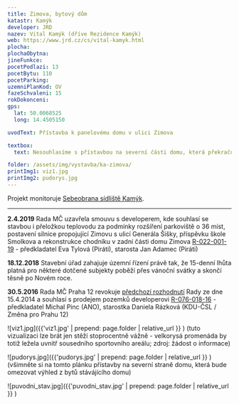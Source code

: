 ```yaml
---
title: Zimova, bytový dům
katastr: Kamýk
developer: JRD
nazev: Vital Kamýk (dříve Rezidence Kamýk)
web: https://www.jrd.cz/cs/vital-kamyk.html
plocha:
plochaObytna:
jineFunkce:
pocetPodlazi: 13
pocetBytu: 110
pocetParking:
uzemniPlanKod: OV
fazeSchvaleni: 15
rokDokonceni:
gps:
  lat: 50.0068525
  long: 14.4505150

uvodText: Přístavba k panelovému domu v ulici Zimova

textbox:
  text: Nesouhlasíme s přístavbou na severní části domu, která překračuje šírku sousedního domu a zastiňuje výhled z bytů.

folder: /assets/img/vystavba/ka-zimova/
printImg1: viz1.jpg
printImg2: pudorys.jpg
---
```


Projekt monitoruje [Sebeobrana sídliště Kamýk](http://www.sidliste-kamyk.cz/).

- - -

**2.4.2019** Rada MČ uzavřela smouvu s developerem, kde souhlasí se stavbou i přeložkou teplovodu za podmínky rozšíření parkoviště o 36 míst, postavení silnice propojující Zimovu s ulicí Generála Šišky, příspěvku škole Smolkova a rekonstrukce chodníku v zadní části domu Zimova  [R-022-001-19](https://www.praha12.cz/assets/File.ashx?id_org=80112&id_dokumenty=68645) - předkladatel Eva Tylová (Piráti), starosta Jan Adamec (Piráti)

**18.12.2018** Stavební úřad zahajuje územní řízení právě tak, že 15-denní lhůta platná pro některé dotčené subjekty poběží přes vánoční svátky a skončí těsně po Novém roce.

**30.5.2016** Rada MČ Praha 12 revokuje [předchozí rozhodnutí](http://www.individualniplanovani.cz/wp-content/uploads/2017/09/TiskR-02093-Materiál-do-Rady-MČ-Praha-12-R-153-024-14-ANM-nesouhlas-Zimova.pdf) Rady ze dne 15.4.2014 a souhlasí s prodejem pozemků developerovi [R-076-018-16](https://www.praha12.cz/VismoOnline_ActionScripts/File.ashx?id_org=80112&id_dokumenty=48114) - předkladatel Michal Pinc (ANO), starostka Daniela Rázková (KDU-ČSL / Změna pro Prahu 12)

![viz1.jpg]({{'viz1.jpg' | prepend: page.folder | relative_url }} )
(tuto vizualizaci lze brát jen stěží stoprocentně vážně - velkorysá promenáda by totiž ležela uvnitř sousedního sportovního areálu; zdroj: žádost o informace)

![pudorys.jpg]({{'pudorys.jpg' | prepend: page.folder | relative_url }} )
(všimněte si na tomto plánku přístavby na severní straně domu, která bude omezovat výhled z bytů stávájícího domu)

![puvodni_stav.jpg]({{'puvodni_stav.jpg' | prepend: page.folder | relative_url }} )
